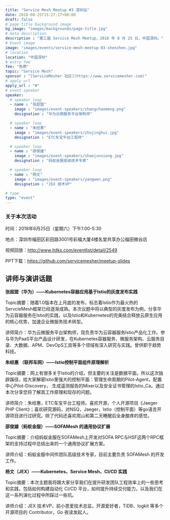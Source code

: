 ```yaml
---
title: "Service Mesh Meetup #3 深圳站"
date: 2018-08-25T15:27:17+08:00
draft: false
# page title background image
bg_image: "images/backgrounds/page-title.jpg"
# meta description
description : "第三届 Service Mesh Meetup，2018 年 8 月 25 日，中国深圳。"
# Event image
image: "images/events/service-mesh-meetup-03-shenzhen.jpg"
# location
location: "中国深圳"
# entry fee
fee: "免费"
topic: "Service Mesh"
sponsor : "[ServiceMesher 社区](https://www.servicemesher.com)"
# apply url
apply_url : "#"
# event speaker
speaker:
  # speaker loop
  - name : "张超盟"
    image : "images/event-speakers/zhangchaomeng.png"
    designation : "华为云微服务平台架构师"

  # speaker loop
  - name : "朱经惠"
    image : "images/event-speakers/zhujinghui.jpg"
    designation : "ETC车宝平台工程师"

  # speaker loop
  - name : "邵俊雄"
    image : "images/event-speakers/shaojunxiong.jpg"
    designation : "蚂蚁金服高级技术专家"

  # speaker loop
  - name : "杨文"
    image : "images/event-speakers/yangwen.png"
    designation : "JEX 技术VP"

# type
type: "event"
---
```


### 关于本次活动

时间：2018年8月25日（星期六）下午1:00-5:30

地点：深圳市福田区彩田路3001号彩福大厦4楼名堂共享办公福田微谷店

视频回放：http://www.itdks.com/eventlist/detail/2549

PPT下载：https://github.com/servicemesher/meetup-slides

## 讲师与演讲话题

**张超盟（华为）——Kubernetes容器应用基于Istio的灰度发布实践**

Topic摘要：随着1.0版本在上月底的发布，标志着Istio作为最火热的ServcieMesh框架已经逐渐成熟。本次议题中将以典型的灰度发布为例，分享华为云容器服务在Istio的实践，以及Istio和Kubernetes的完美结合释放云原生应用的核心优势，加速企业微服务技术转型。

讲师简介：华为云微服务平台架构师，现负责华为云容器服务Istio产品化工作。参与华为PaaS平台产品设计研发，在Kubernetes容器服务、微服务架构、云服务目录、大数据、APM、DevOpS工具等多个领域有深入研究与实践。曾供职于趋势科技。

**朱经惠 （联邦车网）——Istio控制平面组件原理解析**

Topic摘要：网上有很多关于Istio的介绍，但主要的关注是数据平面。所以这次独辟蹊径，给大家解密Istio里强大的控制平面：管理生命周期的Pilot-Agent，配置中心Pilot-Discovery， 生成遥测报告的Mixer以及安全证书管理的Istio_Ca。通过本次分享您将了解其工作原理和现存的问题。

讲师简介：朱经惠，ETC车宝平台工程师。喜欢开源，个人开源项目《Jaeger PHP Client》；喜欢研究源码，对NSQ，Jaeger，Istio（控制平面）等go语言开源项目进行过研究。除了代码还喜欢爬山和第二天睡醒后全身酸疼的感觉。

**邵俊雄（蚂蚁金服）——SOFAMesh 的通用协议扩展**

Topic摘要：介绍蚂蚁金服在SOFAMesh上开发对SOFA RPC与HSF这两个RPC框架的支持过程中总结出来的一个通用协议扩展方案。

讲师介绍：蚂蚁金服中间件团队高级技术专家，目前主要负责 SOFAMesh 的开发工作。

**杨文（JEX）——Kubernetes、Service Mesh、CI/CD 实践**

Topic摘要：本次主题我将跟大家分享我们在提升研发团队工程效率上的一些思考和实践，包括如何构建自动化 CI/CD 平台，如何提升持续交付能力，以及我们在这一系列演化过程中所踩过一些坑。

讲师介绍：JEX 技术VP，前小恩爱技术总监，开源爱好者，TiDB、logkit 等多个开源项目的 Contributor，Go 夜读发起人。
